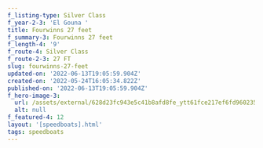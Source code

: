 ```yaml
---
f_listing-type: Silver Class
f_year-2-3: 'El Gouna '
title: Fourwinns 27 feet
f_summary-3: Fourwinns 27 feet
f_length-4: '9'
f_route-4: Silver Class
f_route-2-3: 27 FT
slug: fourwinns-27-feet
updated-on: '2022-06-13T19:05:59.904Z'
created-on: '2022-05-24T16:05:34.822Z'
published-on: '2022-06-13T19:05:59.904Z'
f_hero-image-3:
  url: /assets/external/628d23fc943e5c41b8afd8fe_ytt61fce217ef6fd9602353fe37_1.jpg
  alt: null
f_featured-4: 12
layout: '[speedboats].html'
tags: speedboats
---
```



